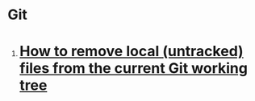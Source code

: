 # Git

1. # [How to remove local (untracked) files from the current Git working tree](./docs/how-to-remove-local-untracked-files-from-the-current-git-working-tree.md)
